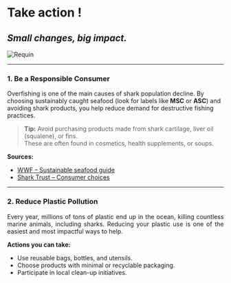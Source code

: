 # Take action !
## *Small changes, big impact.*

![Requin](https://github.com/user-attachments/assets/1da6f5a5-2547-4b2d-9364-660c7aafa13d)

---

### 1. Be a Responsible Consumer

<p align="justify">
  
Overfishing is one of the main causes of shark population decline. By choosing sustainably caught seafood (look for labels like **MSC** or **ASC**) and avoiding shark products, you help reduce demand for destructive fishing practices.
</p>

> **Tip:** Avoid purchasing products made from shark cartilage, liver oil (squalene), or fins.  
> These are often found in cosmetics, health supplements, or soups.

**Sources:**  
- [WWF – Sustainable seafood guide](https://www.worldwildlife.org/industries/sustainable-seafood) 
- [Shark Trust – Consumer choices](https://www.sharktrust.org/shark-threats)

---

### 2. Reduce Plastic Pollution

<p align="justify">
Every year, millions of tons of plastic end up in the ocean, killing countless marine animals, including sharks. Reducing your plastic use is one of the easiest and most impactful ways to help.
</p>

**Actions you can take:**
- Use reusable bags, bottles, and utensils.  
- Choose products with minimal or recyclable packaging.  
- Participate in local clean-up initiatives.

